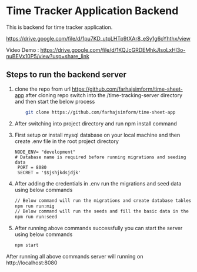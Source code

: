 # Time Tracker Application Backend

This is backend for time tracker application.

https://drive.google.com/file/d/1pu7KD_utpLHTp9tXAr8_eSy1g6oYhthx/view

Video Demo : https://drive.google.com/file/d/1KQJcGRDEMhkJIsoLxHl3o-nuBEVx10P5/view?usp=share_link

## Steps to run the backend server

1. clone the repo from url https://github.com/farhajsimform/time-sheet-app after cloning repo 
switch into the /time-tracking-server directory and then start the below process


   ```bash
       git clone https://github.com/farhajsimform/time-sheet-app
   ```

2. After switching into project directory and run npm install command

3. First setup or install mysql database on your local machine and then create .env file in the root project directory 

   ```env
   NODE_ENV= "development"
   # Database name is required before running migrations and seeding data
    PORT = 8080
    SECRET = '$$jshjkdsjdjk'
   ```

4. After adding the credentials in .env run the migrations and seed data using below commands

   ```bash
   // Below command will run the migrations and create database tables for you
   npm run run:mig
   // Below command will run the seeds and fill the basic data in the database
   npm run run:seed
   ```

5. After running above commands successfully you can start the server using below commands

   ```bash
   npm start
   ```

  After running all above commands server will running on http://localhost:8080 

